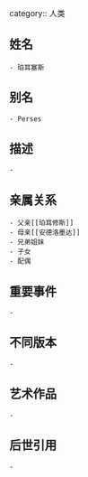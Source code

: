 category:: 人类
## 姓名
	- 珀耳塞斯
## 别名
	- Perses
## 描述
	-
## 亲属关系
	- 父亲[[珀耳修斯]]
	- 母亲[[安德洛墨达]]
	- 兄弟姐妹
	- 子女
	- 配偶
## 重要事件
	-
## 不同版本
	-
## 艺术作品
	-
## 后世引用
	-
